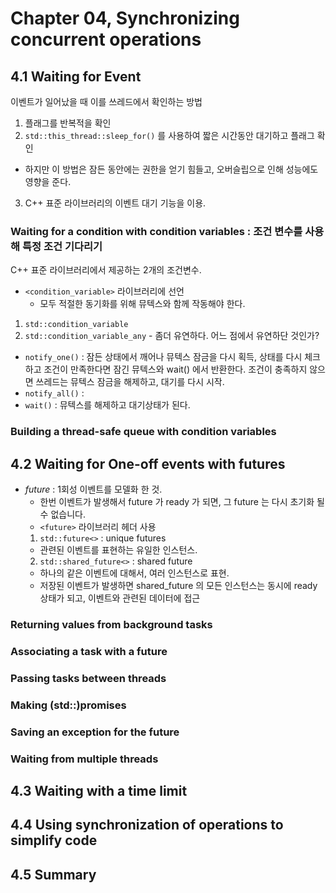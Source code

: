 # Chapter 04, Synchronizing concurrent operations


## 4.1 Waiting for Event
이벤트가 일어났을 때 이를 쓰레드에서 확인하는 방법
1. 플래그를 반복적을 확인
2. ```std::this_thread::sleep_for()``` 를 사용하여 짧은 시간동안 대기하고 플래그 확인
  - 하지만 이 방법은 잠든 동안에는 권한을 얻기 힘들고, 오버슬립으로 인해 성능에도 영향을 준다.
3. C++ 표준 라이브러리의 이벤트 대기 기능을 이용.


### Waiting for a condition with condition variables : 조건 변수를 사용해 특정 조건 기다리기
C++ 표준 라이브러리에서 제공하는 2개의 조건변수.
  * ```<condition_variable>``` 라이브러리에 선언
    - 모두 적절한 동기화를 위해 뮤텍스와 함께 작동해야 한다.
  1. ```std::condition_variable```
  2. ```std::condition_variable_any```
    - 좀더 유연하다. 어느 점에서 유연하단 것인가?
  - ```notify_one()``` : 잠든 상태에서 깨어나 뮤텍스 잠금을 다시 획득, 상태를 다시 체크하고 조건이 만족한다면 잠긴 뮤텍스와 wait() 에서 반환한다. 조건이 충족하지 않으면 쓰레드는 뮤텍스 잠금을 해제하고, 대기를 다시 시작.
  - ```notify_all()``` : 
  - ```wait()``` : 뮤텍스를 해제하고 대기상태가 된다.

### Building a thread-safe queue with condition variables

## 4.2 Waiting for One-off events with futures
- *future* : 1회성 이벤트를 모델화 한 것.
  - 한번 이벤트가 발생해서 future 가 ready 가 되면, 그 future 는 다시 초기화 될 수 없습니다.
  - ```<future>``` 라이브러리 헤더 사용
  1. ```std::future<>``` : unique futures
    - 관련된 이벤트를 표현하는 유일한 인스턴스.
  2. ```std::shared_future<>``` : shared future
    - 하나의 같은 이벤트에 대해서, 여러 인스턴스로 표현.
    - 저장된 이벤트가 발생하면 shared_future 의 모든 인스턴스는 동시에 ready 상태가 되고, 이벤트와 관련된 데이터에 접근
### Returning values from background tasks
### Associating a task with a future
### Passing tasks between threads
### Making (std::)promises
### Saving an exception for the future
### Waiting from multiple threads
## 4.3 Waiting with a time limit
## 4.4 Using synchronization of operations to simplify code
## 4.5 Summary

